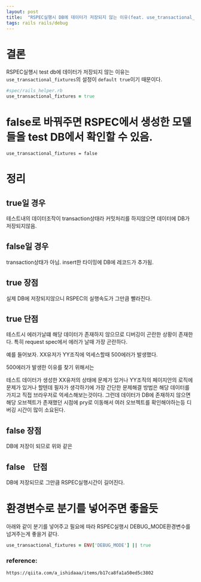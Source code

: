 ```yaml
---
layout: post
title:  "RSPEC실행시 DB에 데이터가 저장되지 않는 이유(feat. use_transactional_fixtures)"
tags: rails rails/debug
---
```


# 결론

RSPEC실행시 test db에 데이터가 저장되지 않는 이유는
`use_transactional_fixtures`의 설정이 `default true`이기 때문이다.


```ruby
#spec/rails_helper.rb
use_transactional_fixtures = true
```

# false로 바꿔주면 RSPEC에서 생성한 모델들을 test DB에서 확인할 수 있음.

```
use_transactional_fixtures = false
```

# 정리

## true일 경우

테스트내의 데이터조작이 transaction상태라 커밋처리를 하지않으면 데이터에 DB가 저장되지않음.


## false일 경우

transaction상태가 아님. insert한 타이밍에 DB에 레코드가 추가됨.



## true 장점

실제 DB에 저장되지않으니 RSPEC의 실행속도가 그만큼 빨라진다.

## true 단점

테스트시 에러가날떄 해당 데이터가 존재하지 않으므로 디버깅이 곤란한 상황이 존재한다.
특히 request spec에서 에러가 날때 가장 곤란하다.

예를 들어보자.
XX유저가 YY조직에 억세스할때 500에러가 발생했다.

500에러가 발생한 이유를 찾기 위해서는

테스트 데이터가 생성한 XX유저의 상태에 문제가 있거나
YY조직의 페이지안의 로직에 문제가 있거나 할텐데
필자가 생각하기에 가장 간단한 문제해결 방법은 해당 데이터를 가지고 직접 브라우저로 억세스해보는것이다.
그런데 데이터가 DB에 존재하지 않으면 해당 오브젝트가 존재했던 시점에 pry로 이동해서
여러 오브젝트를 확인해야하는등 디버깅 시간이 많이 소요된다.


## false 장점

DB에 저장이 되므로 위와 같은 

## false　단점

DB에 저장되므로 그만큼 RSPEC실행시간이 길어진다.


# 환경변수로 분기를 넣어주면 좋을듯

아래와 같이 분기를 넣어주고 필요에 따라 RSPEC실행시 DEBUG_MODE환경변수를 넘겨주는게
좋을거 같다.

```ruby
use_transactional_fixtures = ENV['DEBUG_MODE'] || true
```

### reference:

```
https://qiita.com/a_ishidaaa/items/b17ca8fa1a50ed5c3802
```
